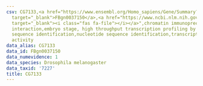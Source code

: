 ```yaml
---
csv: CG7133,<a href="https://www.ensembl.org/Homo_sapiens/Gene/Summary?db=core;g=FBgn0037150"
  target="_blank">FBgn0037150</a>,<a href="https://www.ncbi.nlm.nih.gov/pubmed/15998452"
  target="_blank"><i class="fas fa-file"></i></a>",chromatin immunoprecipitation assay,direct
  interaction,embryo stage, high throughput transcription profiling by microarray,nucleotide
  sequence identification,nucleotide sequence identification,transcriptional regulation,down-regulates
  activity
data_alias: CG7133
data_id: FBgn0037150
data_numevidence: 1
data_species: Drosophila melanogaster
data_taxid: '7227'
title: CG7133
---
```


